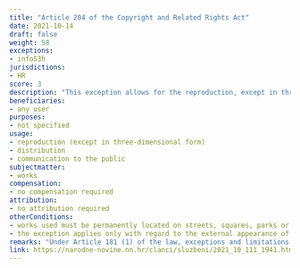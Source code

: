 ```yaml
---
title: "Article 204 of the Copyright and Related Rights Act"
date: 2021-10-14
draft: false
weight: 58
exceptions:
- info53h
jurisdictions:
- HR
score: 3
description: "This exception allows for the reproduction, except in three-dimensional form, of author's works that are permanently located on streets, squares, parks or other places accessible to the public, and distribution and communication of such copies to the public. The exception applies only with regard to the external appearance of architectural items." 
beneficiaries:
- any user
purposes: 
- not specified
usage:
- reproduction (except in three-dimensional form)
- distribution 
- communication to the public
subjectmatter:
- works
compensation:
- no compensation required
attribution: 
- no attribution required
otherConditions: 
- works used must be permanently located on streets, squares, parks or other places accessible to the public
- the exception applies only with regard to the external appearance of architectural items
remarks: "Under Article 181 (1) of the law, exceptions and limitations apply to both works (which must be divulged) and other subject-matter, subject to related rights. Article 181 (2) contains the requirements of the 3-step test."
link: https://narodne-novine.nn.hr/clanci/sluzbeni/2021_10_111_1941.html
---
```

